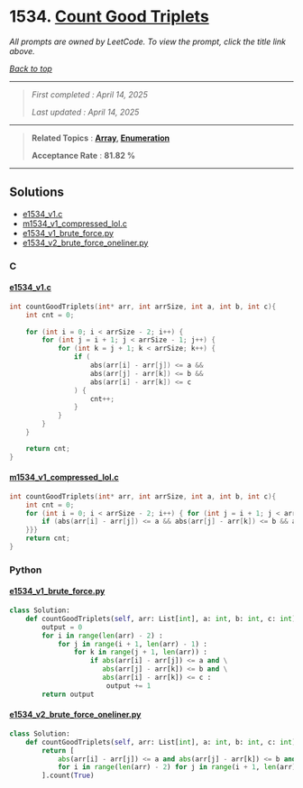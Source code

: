 # 1534. [Count Good Triplets](<https://leetcode.com/problems/count-good-triplets>)

*All prompts are owned by LeetCode. To view the prompt, click the title link above.*

*[Back to top](<../README.md>)*

------

> *First completed : April 14, 2025*
>
> *Last updated : April 14, 2025*

------

> **Related Topics** : **[Array](<by_topic/Array.md>), [Enumeration](<by_topic/Enumeration.md>)**
>
> **Acceptance Rate** : **81.82 %**

------

## Solutions

- [e1534_v1.c](<../my-submissions/e1534_v1.c>)
- [m1534_v1_compressed_lol.c](<../my-submissions/m1534_v1_compressed_lol.c>)
- [e1534_v1_brute_force.py](<../my-submissions/e1534_v1_brute_force.py>)
- [e1534_v2_brute_force_oneliner.py](<../my-submissions/e1534_v2_brute_force_oneliner.py>)
### C
#### [e1534_v1.c](<../my-submissions/e1534_v1.c>)
```C
int countGoodTriplets(int* arr, int arrSize, int a, int b, int c){
    int cnt = 0;
    
    for (int i = 0; i < arrSize - 2; i++) {
        for (int j = i + 1; j < arrSize - 1; j++) {
            for (int k = j + 1; k < arrSize; k++) {
                if (
                    abs(arr[i] - arr[j]) <= a &&
                    abs(arr[j] - arr[k]) <= b &&
                    abs(arr[i] - arr[k]) <= c
                ) {
                    cnt++;
                }
            }
        }
    }

    return cnt;
}
```

#### [m1534_v1_compressed_lol.c](<../my-submissions/m1534_v1_compressed_lol.c>)
```C
int countGoodTriplets(int* arr, int arrSize, int a, int b, int c){
    int cnt = 0;
    for (int i = 0; i < arrSize - 2; i++) { for (int j = i + 1; j < arrSize - 1; j++) { for (int k = j + 1; k < arrSize; k++) {
        if (abs(arr[i] - arr[j]) <= a && abs(arr[j] - arr[k]) <= b && abs(arr[i] - arr[k]) <= c) { cnt++; }
    }}}
    return cnt;
}
```

### Python
#### [e1534_v1_brute_force.py](<../my-submissions/e1534_v1_brute_force.py>)
```Python
class Solution:
    def countGoodTriplets(self, arr: List[int], a: int, b: int, c: int) -> int:
        output = 0
        for i in range(len(arr) - 2) :
            for j in range(i + 1, len(arr) - 1) :
                for k in range(j + 1, len(arr)) :
                    if abs(arr[i] - arr[j]) <= a and \
                       abs(arr[j] - arr[k]) <= b and \
                       abs(arr[i] - arr[k]) <= c :
                        output += 1
        return output
```

#### [e1534_v2_brute_force_oneliner.py](<../my-submissions/e1534_v2_brute_force_oneliner.py>)
```Python
class Solution:
    def countGoodTriplets(self, arr: List[int], a: int, b: int, c: int) -> int:
        return [
            abs(arr[i] - arr[j]) <= a and abs(arr[j] - arr[k]) <= b and abs(arr[i] - arr[k]) <= c
            for i in range(len(arr) - 2) for j in range(i + 1, len(arr) - 1) for k in range(j + 1, len(arr))
        ].count(True)
```

